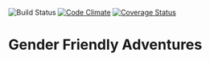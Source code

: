 ![Build Status](https://codeship.com/projects/d9986f00-0afe-0133-67ba-2696e3e4b295/status?branch=master) [![Code Climate](https://codeclimate.com/github/KellyTeresa/queer-friendly-venues/badges/gpa.svg)](https://codeclimate.com/github/KellyTeresa/queer-friendly-venues) [![Coverage Status](https://coveralls.io/repos/KellyTeresa/queer-friendly-venues/badge.svg?branch=master&service=github)](https://coveralls.io/github/KellyTeresa/queer-friendly-venues?branch=master)
# Gender Friendly Adventures
